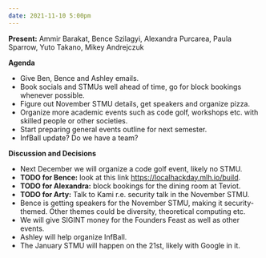 ```yaml
---
date: 2021-11-10 5:00pm
---
```


**Present:** Ammir Barakat, Bence Szilagyi, Alexandra Purcarea, Paula Sparrow, Yuto Takano, Mikey Andrejczuk

**Agenda**
* Give Ben, Bence and Ashley emails.
* Book socials and STMUs well ahead of time, go for block bookings whenever possible.
* Figure out November STMU details, get speakers and organize pizza.
* Organize more academic events such as code golf, workshops etc. with skilled people or other societies.
* Start preparing general events outline for next semester.
* InfBall update? Do we have a team? 

**Discussion and Decisions**
* Next December we will organize a code golf event, likely no STMU.
* **TODO for Bence:** look at this link https://localhackday.mlh.io/build.
* **TODO for Alexandra:** block bookings for the dining room at Teviot.
* **TODO for Arty:** Talk to Kami r.e. security talk in the November STMU.
* Bence is getting speakers for the November STMU, making it security-themed. Other themes could be diversity, theoretical computing etc.
* We will give SIGINT money for the Founders Feast as well as other events.
* Ashley will help organize InfBall.
* The January STMU will happen on the 21st, likely with Google in it.
